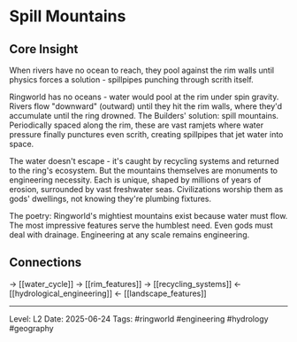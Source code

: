 # Spill Mountains

## Core Insight
When rivers have no ocean to reach, they pool against the rim walls until physics forces a solution - spillpipes punching through scrith itself.

Ringworld has no oceans - water would pool at the rim under spin gravity. Rivers flow "downward" (outward) until they hit the rim walls, where they'd accumulate until the ring drowned. The Builders' solution: spill mountains. Periodically spaced along the rim, these are vast ramjets where water pressure finally punctures even scrith, creating spillpipes that jet water into space.

The water doesn't escape - it's caught by recycling systems and returned to the ring's ecosystem. But the mountains themselves are monuments to engineering necessity. Each is unique, shaped by millions of years of erosion, surrounded by vast freshwater seas. Civilizations worship them as gods' dwellings, not knowing they're plumbing fixtures.

The poetry: Ringworld's mightiest mountains exist because water must flow. The most impressive features serve the humblest need. Even gods must deal with drainage. Engineering at any scale remains engineering.

## Connections
→ [[water_cycle]]
→ [[rim_features]]
→ [[recycling_systems]]
← [[hydrological_engineering]]
← [[landscape_features]]

---
Level: L2
Date: 2025-06-24
Tags: #ringworld #engineering #hydrology #geography